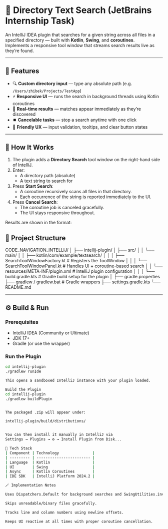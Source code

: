 # 🧭 Directory Text Search (JetBrains Internship Task)

An IntelliJ IDEA plugin that searches for a given string across all files in a specified directory — built with **Kotlin**, **Swing**, and **coroutines**.  
Implements a responsive tool window that streams search results live as they’re found.

---

## 🚀 Features

- 🔍 **Custom directory input** — type any absolute path (e.g. `/Users/zhibek/Projects/TestApp`)
- ⚡ **Responsive UI** — runs the search in background threads using Kotlin coroutines
- 📄 **Real-time results** — matches appear immediately as they’re discovered
- ⏹️ **Cancelable tasks** — stop a search anytime with one click
- 💬 **Friendly UX** — input validation, tooltips, and clear button states

---

## 🧠 How It Works

1. The plugin adds a **Directory Search** tool window on the right-hand side of IntelliJ.
2. Enter:
   - A directory path (absolute)
   - A text string to search for
3. Press **Start Search**:
   - A coroutine recursively scans all files in that directory.
   - Each occurrence of the string is reported immediately to the UI.
4. Press **Cancel Search**:
   - The coroutine job is canceled gracefully.
   - The UI stays responsive throughout.

Results are shown in the format:

## 🧩 Project Structure

CODE_NAVIGATION_INTELLIJ/
│
├── intellij-plugin/
│ ├── src/
│ │ └── main/
│ │ ├── kotlin/com/example/textsearch/
│ │ │ ├── SearchToolWindowFactory.kt # Registers the ToolWindow
│ │ │ └── SearchToolWindowPanel.kt # Handles UI + coroutine-based search
│ │ └── resources/META-INF/plugin.xml # IntelliJ plugin configuration
│ │
│ └── build.gradle.kts # Gradle build setup for the plugin
│
├── gradle.properties
├── gradlew / gradlew.bat # Gradle wrappers
├── settings.gradle.kts
└── README.md


---

## ⚙️ Build & Run

### Prerequisites
- IntelliJ IDEA (Community or Ultimate)
- JDK 17+
- Gradle (or use the wrapper)

### Run the Plugin
```bash
cd intellij-plugin
./gradlew runIde

This opens a sandboxed IntelliJ instance with your plugin loaded.

Build the Plugin
cd intellij-plugin
./gradlew buildPlugin


The packaged .zip will appear under:

intellij-plugin/build/distributions/


You can then install it manually in IntelliJ via
Settings → Plugins → ⚙️ → Install Plugin from Disk...

🧰 Tech Stack
| Component | Technology               |
| --------- | ------------------------ |
| Language  | Kotlin                   |
| UI        | Swing                    |
| Async     | Kotlin Coroutines        |
| IDE SDK   | IntelliJ Platform 2024.2 |

🪄 Implementation Notes

Uses Dispatchers.Default for background searches and SwingUtilities.invokeLater for UI updates.

Skips unreadable/binary files gracefully.

Tracks line and column numbers using newline offsets.

Keeps UI reactive at all times with proper coroutine cancellation.